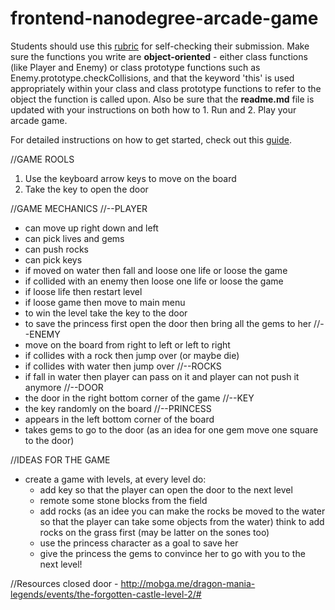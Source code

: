 frontend-nanodegree-arcade-game
===============================

Students should use this [rubric](https://review.udacity.com/#!/projects/2696458597/rubric) for self-checking their submission. Make sure the functions you write are **object-oriented** - either class functions (like Player and Enemy) or class prototype functions such as Enemy.prototype.checkCollisions, and that the keyword 'this' is used appropriately within your class and class prototype functions to refer to the object the function is called upon. Also be sure that the **readme.md** file is updated with your instructions on both how to 1. Run and 2. Play your arcade game.

For detailed instructions on how to get started, check out this [guide](https://docs.google.com/document/d/1v01aScPjSWCCWQLIpFqvg3-vXLH2e8_SZQKC8jNO0Dc/pub?embedded=true).

//GAME ROOLS
1. Use the keyboard arrow keys to move on the board
2. Take the key to open the door

//GAME MECHANICS
//--PLAYER
- can move up right down and left
- can pick lives and gems
- can push rocks
- can pick keys
- if moved on water then fall and loose one life or loose the game
- if collided with an enemy then loose one life or loose the game
- if loose life then restart level
- if loose game then move to main menu
- to win the level take the key to the door
- to save the princess first open the door then bring all the gems to her
//--ENEMY
- move on the board from right to left or left to right
- if collides with a rock then jump over (or maybe die)
- if collides with water then jump over
//--ROCKS
- if fall in water then player can pass on it and player can not push it anymore
//--DOOR
- the door in the right bottom corner of the game
//--KEY
- the key randomly on the board
//--PRINCESS
- appears in the left bottom corner of the board
- takes gems to go to the door (as an idea for one gem move one square to the door)

//IDEAS FOR THE GAME
- create a game with levels, at every level do:
  - add key so that the player can open the door to the next level
  - remote some stone blocks from the field
  - add rocks (as an idee you can make the rocks be moved to the water
    so that the player can take some objects from the water) think to add rocks
    on the grass first (may be latter on the sones too)
  - use the princess character as a goal to save her
  - give the princess the gems to convince her to go with you to the next level!

//Resources
closed door - http://mobga.me/dragon-mania-legends/events/the-forgotten-castle-level-2/#
